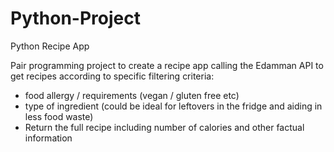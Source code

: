 # Python-Project
Python Recipe App

Pair programming project to create a recipe app calling the Edamman API to get recipes according to specific filtering criteria:
- food allergy / requirements (vegan / gluten free etc)
- type of ingredient (could be ideal for leftovers in the fridge and aiding in less food waste)
- Return the full recipe including number of calories and other factual information

